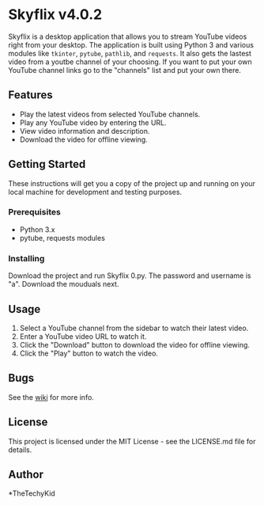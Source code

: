 # Skyflix v4.0.2

Skyflix is a desktop application that allows you to stream YouTube videos right from your desktop. The application is built using Python 3 and various modules like `tkinter`, `pytube`, `pathlib`, and `requests`. It also gets the lastest video from a youtbe channel of your choosing. If you want to put your own YouTube channel links go to the "channels" list and put your own there.

## Features

* Play the latest videos from selected YouTube channels.
* Play any YouTube video by entering the URL.
* View video information and description.
* Download the video for offline viewing.

## Getting Started

These instructions will get you a copy of the project up and running on your local machine for development and testing purposes.

### Prerequisites

* Python 3.x
* pytube, requests modules

### Installing

Download the project and run Skyflix 0.py. The password and username is "a".
Download the mouduals next.

## Usage

1. Select a YouTube channel from the sidebar to watch their latest video.
2. Enter a YouTube video URL to watch it.
3. Click the "Download" button to download the video for offline viewing.
4. Click the "Play" button to watch the video.

## Bugs

See the [wiki]([URL](https://github.com/TheTechyKid/Skyflix-v4.0.2/wiki/Issues-On-Skyflix)) for more info.

## License

This project is licensed under the MIT License - see the LICENSE.md file for details.

## Author

*TheTechyKid
